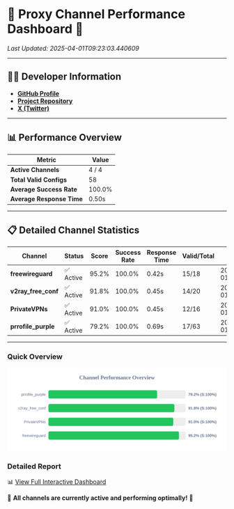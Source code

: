# 🌟 Proxy Channel Performance Dashboard 🌟

_Last Updated: 2025-04-01T09:23:03.440609_

---

## 👩‍💻 Developer Information

- **[GitHub Profile](https://github.com/4n0nymou3)**  
- **[Project Repository](https://github.com/4n0nymou3/multi-proxy-config-fetcher)**  
- **[X (Twitter)](https://x.com/4n0nymou3)**  

---

## 📊 Performance Overview

| Metric                | Value       |
|-----------------------|-------------|
| **Active Channels**   | 4 / 4       |
| **Total Valid Configs** | 58          |
| **Average Success Rate** | 100.0%      |
| **Average Response Time** | 0.50s       |

---

## 📋 Detailed Channel Statistics

| Channel          | Status     | Score  | Success Rate | Response Time | Valid/Total | Last Success               |
|------------------|------------|--------|--------------|---------------|-------------|----------------------------|
| **freewireguard**  | ✅ Active  | 95.2%  | 100.0% | 0.42s         | 15/18       | 2025-04-01T09:23:03.438791 |
| **v2ray_free_conf**  | ✅ Active  | 91.8%  | 100.0% | 0.45s         | 14/20       | 2025-04-01T09:23:02.510264 |
| **PrivateVPNs**  | ✅ Active  | 91.0%  | 100.0% | 0.45s         | 12/16       | 2025-04-01T09:23:02.992011 |
| **prrofile_purple**  | ✅ Active  | 79.2%  | 100.0% | 0.69s         | 17/63       | 2025-04-01T09:23:02.028796 |

---

### Quick Overview
<div align="center">
  <a href="https://raw.githubusercontent.com/nullluser/NullRepo/refs/heads/main/assets/channel_stats_chart.svg">
    <img src="https://raw.githubusercontent.com/nullluser/NullRepo/refs/heads/main/assets/channel_stats_chart.svg" alt="Source Performance Statistics" width="800">
  </a>
</div>

### Detailed Report
📊 [View Full Interactive Dashboard](https://htmlpreview.github.io/?https://github.com/nullluser/NullRepo/blob/main/assets/performance_report.html)

🎉 **All channels are currently active and performing optimally!** 🎉
